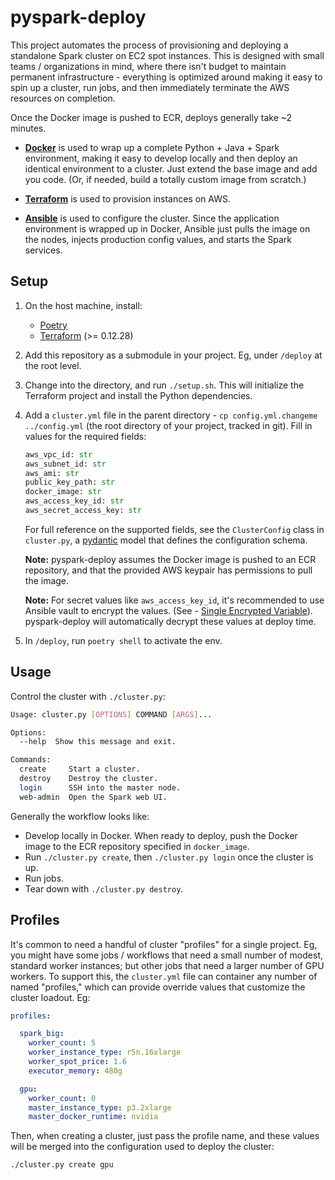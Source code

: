 
# pyspark-deploy

This project automates the process of provisioning and deploying a standalone Spark cluster on EC2 spot instances. This is designed with small teams / organizations in mind, where there isn't budget to maintain permanent infrastructure - everything is optimized around making it easy to spin up a cluster, run jobs, and then immediately terminate the AWS resources on completion. 

Once the Docker image is pushed to ECR, deploys generally take ~2 minutes.

- [**Docker**](https://www.docker.com/) is used to wrap up a complete Python + Java + Spark environment, making it easy to develop locally and then deploy an identical environment to a cluster. Just extend the base image and add you code. (Or, if needed, build a totally custom image from scratch.)

- [**Terraform**](https://www.terraform.io/) is used to provision instances on AWS.

- [**Ansible**](https://www.ansible.com/) is used to configure the cluster. Since the application environment is wrapped up in Docker, Ansible just pulls the image on the nodes, injects production config values, and starts the Spark services.

## Setup

1. On the host machine, install:

    - [Poetry](https://python-poetry.org/)
    - [Terraform](https://www.terraform.io/) (>= 0.12.28)

1. Add this repository as a submodule in your project. Eg, under `/deploy` at the root level.

1. Change into the directory, and run `./setup.sh`. This will initialize the Terraform project and install the Python dependencies.

1. Add a `cluster.yml` file in the parent directory - `cp config.yml.changeme ../config.yml` (the root directory of your project, tracked in git). Fill in values for the required fields:

    ```python
    aws_vpc_id: str
    aws_subnet_id: str
    aws_ami: str
    public_key_path: str
    docker_image: str
    aws_access_key_id: str
    aws_secret_access_key: str
    ```

    For full reference on the supported fields, see the `ClusterConfig` class in `cluster.py`, a [pydantic](https://pydantic-docs.helpmanual.io/) model that defines the configuration schema.

    **Note:** pyspark-deploy assumes the Docker image is pushed to an ECR repository, and that the provided AWS keypair has permissions to pull the image.

    **Note:** For secret values like `aws_access_key_id`, it's recommended to use Ansible vault to encrypt the values. (See - [Single Encrypted Variable](https://docs.ansible.com/ansible/2.3/playbooks_vault.html#single-encrypted-variable)). pyspark-deploy will automatically decrypt these values at deploy time.

1. In `/deploy`, run `poetry shell` to activate the env.

## Usage

Control the cluster with `./cluster.py`:

```bash
Usage: cluster.py [OPTIONS] COMMAND [ARGS]...

Options:
  --help  Show this message and exit.

Commands:
  create     Start a cluster.
  destroy    Destroy the cluster.
  login      SSH into the master node.
  web-admin  Open the Spark web UI.
```

Generally the workflow looks like:

- Develop locally in Docker. When ready to deploy, push the Docker image to the ECR repository specified in `docker_image`.
- Run `./cluster.py create`, then `./cluster.py login` once the cluster is up.
- Run jobs.
- Tear down with `./cluster.py destroy`.

## Profiles

It's common to need a handful of cluster "profiles" for a single project. Eg, you might have some jobs / workflows that need a small number of modest, standard worker instances; but other jobs that need a larger number of GPU workers. To support this, the `cluster.yml` file can container any number of named "profiles," which can provide override values that customize the cluster loadout. Eg:

```yaml
profiles:

  spark_big:
    worker_count: 5
    worker_instance_type: r5n.16xlarge
    worker_spot_price: 1.6
    executor_memory: 480g

  gpu:
    worker_count: 0
    master_instance_type: p3.2xlarge
    master_docker_runtime: nvidia
```

Then, when creating a cluster, just pass the profile name, and these values will be merged into the configuration used to deploy the cluster:

`./cluster.py create gpu`